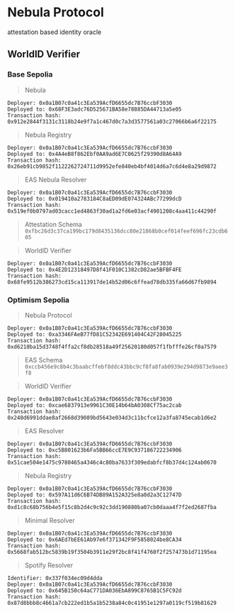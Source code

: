 # Nebula Protocol

attestation based identity oracle

## WorldID Verifier

### Base Sepolia

> Nebula

```
Deployer: 0x0a1B07c0a41c3Ea539AcfD6655dc7B76ccbF3030
Deployed to: 0x68F3E3adc76D525671BA58e78885DA44713a5e05
Transaction hash: 0x912e2844f3131c3118b24e9f7a1c467d0c7a3d3577561a03c27066b6a6f22175
```

> Nebula Registry

```
Deployer: 0x0a1B07c0a41c3Ea539AcfD6655dc7B76ccbF3030
Deployed to: 0x4A4eB8f862Ebf0AA9ad6E7C0625f29390d8A64A9
Transaction hash: 0x26eb91cb9852f1122262724711d9952efe840eb4bf4014d6a7c6d4e8a29d9872
```

> EAS Nebula Resolver

```
Deployer: 0x0a1B07c0a41c3Ea539AcfD6655dc7B76ccbF3030
Deployed to: 0x019410a2783184C8aED09dE074324ABc77299dcD
Transaction hash: 0x519ef0b0797ad03cacc1ed4863f30ad1a2fd6e03acf4901208c4aa411c44290f
```

> Attestation Schema
> `0xfbc26d3c37ca199bc179d8435136dcc80e21868b0cef014feef696fc23cdb605`

> WorldID Verifier

```
Deployer: 0x0a1B07c0a41c3Ea539AcfD6655dc7B76ccbF3030
Deployed to: 0x4E2D12318497D8f41F010C1382cD82ae5BFBF4FE
Transaction hash: 0x68fe9512b386273cd15ca113917de14b52d06c6ffead78db335fa66d67fb9894
```

### Optimism Sepolia

> Nebula Protocol

```
Deployer: 0x0a1B07c0a41c3Ea539AcfD6655dc7B76ccbF3030
Deployed to: 0xa3346FAeB77fD81C52342E691404C42F28045225
Transaction hash: 0xd6210ba15d3748f4ffa2cf8db28518a49f25620180d057f1fbfffe26cf0a7579
```

> EAS Schema
> `0xccb456e9c8b4c3baabcffebf8ddc43bbc9cf8fa8fab0939e294d9873e9aee3f8`

> WorldID Verifier

```
Deployer: 0x0a1B07c0a41c3Ea539AcfD6655dc7B76ccbF3030
Deployed to: 0xcae6837913e9961C30E14b64bA0308Cf75ac2cab
Transaction hash: 0x248d6991ddae8af2668d39089bd5643e034d3c11bcfce12a3fa8745ecab1d6e2
```

> EAS Resolver

```
Deployer: 0x0a1B07c0a41c3Ea539AcfD6655dc7B76ccbF3030
Deployed to: 0xc5B801623b6Fa5BB66ccE7E9C937186722234906
Transaction hash: 0x51cae504e1475c9780465a4346c4c80ba7633f309edabfcf8b37d4c124ab0670
```

> Nebula Registry

```
Deployer: 0x0a1B07c0a41c3Ea539AcfD6655dc7B76ccbF3030
Deployed to: 0x597A11d6C6B74DB89A152A325e8a0d2a3C12747D
Transaction hash: 0xd1c8c68b756b4e5f15c8b2d4c9c92c3dd190880ba07cb0daaa4f7f2ed2687fba
```

> Minimal Resolver

```
Deployer: 0x0a1B07c0a41c3Ea539AcfD6655dc7B76ccbF3030
Deployed to: 0x6AEd7bEE61Ab97e6f371342F9F5858024be8CA34
Transaction hash: 0x5668fab512bc5839b19f3504b3911e29f2bc8f41f4760f2f257473b1d71195ea
```

> Spotify Resolver

```
Identifier: 0x337f034ec09d4dda
Deployer: 0x0a1B07c0a41c3Ea539AcfD6655dc7B76ccbF3030
Deployed to: 0x645B150c64aC771DA036EbA899C8765B1C5FC92d
Transaction hash: 0x87d8bbb8c4661a7cb222ed1b5a1b5238a84c0c41951e1297a0119cf519b81629
```
